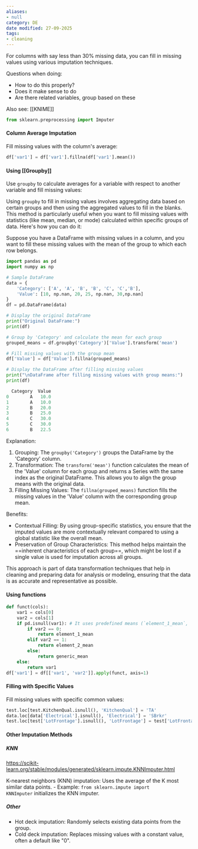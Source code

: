 ```yaml
---
aliases:
- null
category: DE
date modified: 27-09-2025
tags:
- cleaning
---
```

For columns with say less than 30% missing data, you can fill in missing values using various imputation techniques.

Questions when doing:
- How to do this properly?
- Does it make sense to do 
- Are there related variables, group based on these

Also see: [[KNIME]]

```python
from sklearn.preprocessing import Imputer
```
#### Column Average Imputation
Fill missing values with the column's average:
```python
df['var1'] = df['var1'].fillna(df['var1'].mean())
```

#### Using [[Groupby]]

Use `groupby` to calculate averages for a variable with respect to another variable and fill missing values:

Using `groupby` to fill in missing values involves aggregating data based on certain groups and then using the aggregated values to fill in the blanks. This method is particularly useful when you want to fill missing values with statistics (like mean, median, or mode) calculated within specific groups of data. Here's how you can do it:

Suppose you have a DataFrame with missing values in a column, and you want to fill these missing values with the mean of the group to which each row belongs.

```python
import pandas as pd
import numpy as np

# Sample DataFrame
data = {
    'Category': ['A', 'A', 'B', 'B', 'C', 'C','B'],
    'Value': [10, np.nan, 20, 25, np.nan, 30,np.nan]
}
df = pd.DataFrame(data)

# Display the original DataFrame
print("Original DataFrame:")
print(df)

# Group by 'Category' and calculate the mean for each group
grouped_means = df.groupby('Category')['Value'].transform('mean')

# Fill missing values with the group mean
df['Value'] = df['Value'].fillna(grouped_means)

# Display the DataFrame after filling missing values
print("\nDataFrame after filling missing values with group means:")
print(df)

  Category  Value
0        A   10.0
1        A   10.0
2        B   20.0
3        B   25.0
4        C   30.0
5        C   30.0
6        B   22.5
```

Explanation:
1. Grouping: The `groupby('Category')` groups the DataFrame by the 'Category' column.
2. Transformation: The `transform('mean')` function calculates the mean of the 'Value' column for each group and returns a Series with the same index as the original DataFrame. This allows you to align the group means with the original data.
3. Filling Missing Values: The `fillna(grouped_means)` function fills the missing values in the 'Value' column with the corresponding group mean.

Benefits:
- Contextual Filling: By using group-specific statistics, you ensure that the imputed values are more contextually relevant compared to using a global statistic like the overall mean.
- Preservation of Group Characteristics: This method helps maintain the ==inherent characteristics of each group==, which might be lost if a single value is used for imputation across all groups.

This approach is part of data transformation techniques that help in cleaning and preparing data for analysis or modeling, ensuring that the data is as accurate and representative as possible.
#### Using functions
```python
def funct(cols):
    var1 = cols[0]
    var2 = cols[1]
    if pd.isnull(var1): # It uses predefined means (`element_1_mean`, `element_2_mean`, `generic_mean`) depending on the value of `var2`.
        if var2 == 0:
            return element_1_mean
        elif var2 == 1:
            return element_2_mean
        else:
            return generic_mean
    else:
        return var1
df['var1'] = df[['var1', 'var2']].apply(funct, axis=1)
```

#### Filling with Specific Values

Fill missing values with specific common values:
```python
test.loc[test.KitchenQual.isnull(), 'KitchenQual'] = 'TA'
data.loc[data['Electrical'].isnull(), 'Electrical'] = 'SBrkr'
test.loc[test['LotFrontage'].isnull(), 'LotFrontage'] = test['LotFrontage'].mean()
```
#### Other Imputation Methods

##### KNN

https://scikit-learn.org/stable/modules/generated/sklearn.impute.KNNImputer.html

K-nearest neighbors (KNN) imputation: Uses the average of the K most similar data points.
	- Example: `from sklearn.impute import KNNImputer` initializes the KNN imputer.
##### Other
- Hot deck imputation: Randomly selects existing data points from the group.
- Cold deck imputation: Replaces missing values with a constant value, often a default like "0".